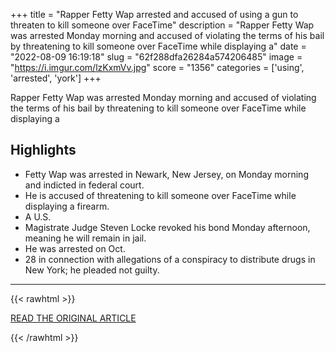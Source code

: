 +++
title = "Rapper Fetty Wap arrested and accused of using a gun to threaten to kill someone over FaceTime"
description = "Rapper Fetty Wap was arrested Monday morning and accused of violating the terms of his bail by threatening to kill someone over FaceTime while displaying a"
date = "2022-08-09 16:19:18"
slug = "62f288dfa26284a574206485"
image = "https://i.imgur.com/lzKxmVv.jpg"
score = "1356"
categories = ['using', 'arrested', 'york']
+++

Rapper Fetty Wap was arrested Monday morning and accused of violating the terms of his bail by threatening to kill someone over FaceTime while displaying a

## Highlights

- Fetty Wap was arrested in Newark, New Jersey, on Monday morning and indicted in federal court.
- He is accused of threatening to kill someone over FaceTime while displaying a firearm.
- A U.S.
- Magistrate Judge Steven Locke revoked his bond Monday afternoon, meaning he will remain in jail.
- He was arrested on Oct.
- 28 in connection with allegations of a conspiracy to distribute drugs in New York; he pleaded not guilty.

---

{{< rawhtml >}}
  <p class="article-category">
    <a target="_blank" href="https://www.nbcnews.com/news/us-news/rapper-fetty-wap-arrested-allegedly-using-gun-threaten-kill-someone-fa-rcna42094">READ THE ORIGINAL ARTICLE</a>
  </p>
{{< /rawhtml >}}
